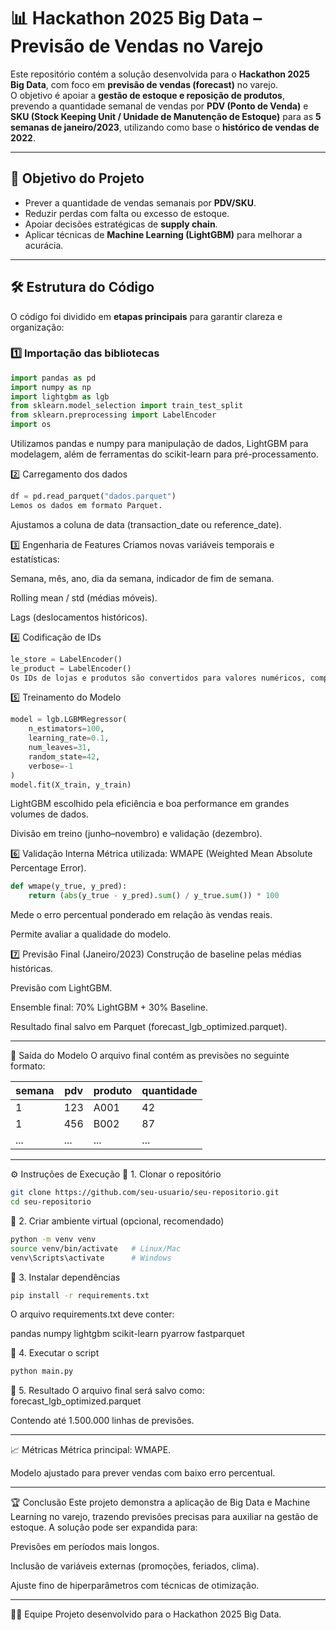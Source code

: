 # 📊 Hackathon 2025 Big Data – Previsão de Vendas no Varejo  

Este repositório contém a solução desenvolvida para o **Hackathon 2025 Big Data**, com foco em **previsão de vendas (forecast)** no varejo.  
O objetivo é apoiar a **gestão de estoque e reposição de produtos**, prevendo a quantidade semanal de vendas por **PDV (Ponto de Venda)** e **SKU (Stock Keeping Unit / Unidade de Manutenção de Estoque)** para as **5 semanas de janeiro/2023**, utilizando como base o **histórico de vendas de 2022**.  

---

## 🚀 Objetivo do Projeto
- Prever a quantidade de vendas semanais por **PDV/SKU**.
- Reduzir perdas com falta ou excesso de estoque.
- Apoiar decisões estratégicas de **supply chain**.
- Aplicar técnicas de **Machine Learning (LightGBM)** para melhorar a acurácia.

---

## 🛠️ Estrutura do Código
O código foi dividido em **etapas principais** para garantir clareza e organização:

### 1️⃣ Importação das bibliotecas
```python
import pandas as pd
import numpy as np
import lightgbm as lgb
from sklearn.model_selection import train_test_split
from sklearn.preprocessing import LabelEncoder
import os
```
Utilizamos pandas e numpy para manipulação de dados, LightGBM para modelagem, além de ferramentas do scikit-learn para pré-processamento.

2️⃣ Carregamento dos dados
```python
df = pd.read_parquet("dados.parquet")
Lemos os dados em formato Parquet.
```
Ajustamos a coluna de data (transaction_date ou reference_date).

3️⃣ Engenharia de Features
Criamos novas variáveis temporais e estatísticas:

Semana, mês, ano, dia da semana, indicador de fim de semana.

Rolling mean / std (médias móveis).

Lags (deslocamentos históricos).

4️⃣ Codificação de IDs
```python
le_store = LabelEncoder()
le_product = LabelEncoder()
Os IDs de lojas e produtos são convertidos para valores numéricos, compatíveis com o LightGBM.
```

5️⃣ Treinamento do Modelo
```python
model = lgb.LGBMRegressor(
    n_estimators=100,
    learning_rate=0.1,
    num_leaves=31,
    random_state=42,
    verbose=-1
)
model.fit(X_train, y_train)
```
LightGBM escolhido pela eficiência e boa performance em grandes volumes de dados.

Divisão em treino (junho–novembro) e validação (dezembro).

6️⃣ Validação Interna
Métrica utilizada: WMAPE (Weighted Mean Absolute Percentage Error).

```python
def wmape(y_true, y_pred):
    return (abs(y_true - y_pred).sum() / y_true.sum()) * 100
```
Mede o erro percentual ponderado em relação às vendas reais.

Permite avaliar a qualidade do modelo.


7️⃣ Previsão Final (Janeiro/2023)
Construção de baseline pelas médias históricas.

Previsão com LightGBM.

Ensemble final: 70% LightGBM + 30% Baseline.

Resultado final salvo em Parquet (forecast_lgb_optimized.parquet).

---

📂 Saída do Modelo
O arquivo final contém as previsões no seguinte formato:

| semana | pdv | produto | quantidade |
| ------ | --- | ------- | ---------- |
| 1      | 123 | A001    | 42         |
| 1      | 456 | B002    | 87         |
| ...    | ... | ...     | ...        |

---

⚙️ Instruções de Execução
🔹 1. Clonar o repositório
```bash
git clone https://github.com/seu-usuario/seu-repositorio.git
cd seu-repositorio
```

🔹 2. Criar ambiente virtual (opcional, recomendado)
```bash
python -m venv venv
source venv/bin/activate   # Linux/Mac
venv\Scripts\activate      # Windows
```

🔹 3. Instalar dependências
```bash
pip install -r requirements.txt
```
O arquivo requirements.txt deve conter:

pandas
numpy
lightgbm
scikit-learn
pyarrow
fastparquet

🔹 4. Executar o script
```bash
python main.py
```

🔹 5. Resultado
O arquivo final será salvo como:
forecast_lgb_optimized.parquet

Contendo até 1.500.000 linhas de previsões.

---

📈 Métricas
Métrica principal: WMAPE.

Modelo ajustado para prever vendas com baixo erro percentual.

---

🏆 Conclusão
Este projeto demonstra a aplicação de Big Data e Machine Learning no varejo, trazendo previsões precisas para auxiliar na gestão de estoque.
A solução pode ser expandida para:

Previsões em períodos mais longos.

Inclusão de variáveis externas (promoções, feriados, clima).

Ajuste fino de hiperparâmetros com técnicas de otimização.

--- 

👨‍💻 Equipe
Projeto desenvolvido para o Hackathon 2025 Big Data.
